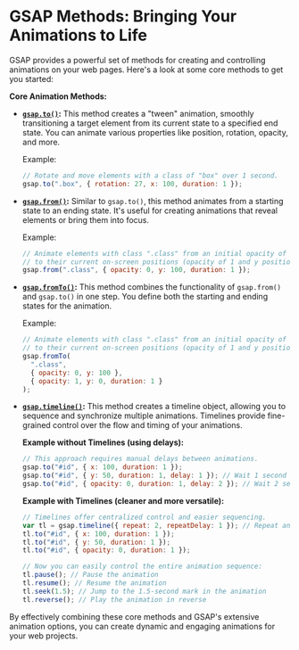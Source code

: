 # GSAP Methods: Bringing Your Animations to Life

GSAP provides a powerful set of methods for creating and controlling animations on your web pages. Here's a look at some core methods to get you started:

**Core Animation Methods:**

- **[`gsap.to()`](<[https://gsap.com/docs/v3/GSAP/gsap.to](https://gsap.com/docs/v3/GSAP/gsap.to)()>):** This method creates a "tween" animation, smoothly transitioning a target element from its current state to a specified end state. You can animate various properties like position, rotation, opacity, and more.

  Example:

  ```javascript
  // Rotate and move elements with a class of "box" over 1 second.
  gsap.to(".box", { rotation: 27, x: 100, duration: 1 });
  ```

- **[`gsap.from()`](<[https://gsap.com/docs/v3/GSAP/gsap.from](https://gsap.com/docs/v3/GSAP/gsap.from)()>):** Similar to `gsap.to()`, this method animates from a starting state to an ending state. It's useful for creating animations that reveal elements or bring them into focus.

  Example:

  ```javascript
  // Animate elements with class ".class" from an initial opacity of 0 and a y position of 100 (like being off-screen)
  // to their current on-screen positions (opacity of 1 and y position of 0).
  gsap.from(".class", { opacity: 0, y: 100, duration: 1 });
  ```

- **[`gsap.fromTo()`](<[https://gsap.com/docs/v3/GSAP/gsap.fromTo](https://gsap.com/docs/v3/GSAP/gsap.fromTo)()>):** This method combines the functionality of `gsap.from()` and `gsap.to()` in one step. You define both the starting and ending states for the animation.

  Example:

  ```javascript
  // Animate elements with class ".class" from an initial opacity of 0 and a y position of 100 (like being off-screen)
  // to their current on-screen positions (opacity of 1 and y position of 0). (Equivalent to the previous gsap.from() example)
  gsap.fromTo(
    ".class",
    { opacity: 0, y: 100 },
    { opacity: 1, y: 0, duration: 1 }
  );
  ```

- **[`gsap.timeline()`](<[https://gsap.com/docs/v3/GSAP/gsap.timeline](https://gsap.com/docs/v3/GSAP/gsap.timeline)()>):** This method creates a timeline object, allowing you to sequence and synchronize multiple animations. Timelines provide fine-grained control over the flow and timing of your animations.

  **Example without Timelines (using delays):**

  ```javascript
  // This approach requires manual delays between animations.
  gsap.to("#id", { x: 100, duration: 1 });
  gsap.to("#id", { y: 50, duration: 1, delay: 1 }); // Wait 1 second
  gsap.to("#id", { opacity: 0, duration: 1, delay: 2 }); // Wait 2 seconds
  ```

  **Example with Timelines (cleaner and more versatile):**

  ```javascript
  // Timelines offer centralized control and easier sequencing.
  var tl = gsap.timeline({ repeat: 2, repeatDelay: 1 }); // Repeat animation twice with a 1-second delay between loops
  tl.to("#id", { x: 100, duration: 1 });
  tl.to("#id", { y: 50, duration: 1 });
  tl.to("#id", { opacity: 0, duration: 1 });

  // Now you can easily control the entire animation sequence:
  tl.pause(); // Pause the animation
  tl.resume(); // Resume the animation
  tl.seek(1.5); // Jump to the 1.5-second mark in the animation
  tl.reverse(); // Play the animation in reverse
  ```

By effectively combining these core methods and GSAP's extensive animation options, you can create dynamic and engaging animations for your web projects.
